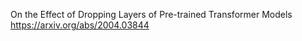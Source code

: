 On the Effect of Dropping Layers of Pre-trained Transformer Models
https://arxiv.org/abs/2004.03844
